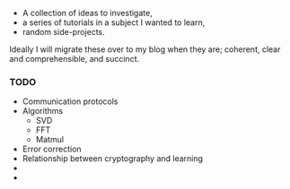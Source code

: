 * A collection of ideas to investigate,
* a series of tutorials in a subject I wanted to learn,
* random side-projects.

Ideally I will migrate these over to my blog when they are; coherent, clear and comprehensible, and succinct.

### TODO

* Communication protocols
* Algorithms
    * SVD
    * FFT
    * Matmul
* Error correction
* Relationship between cryptography and learning
* 
* 